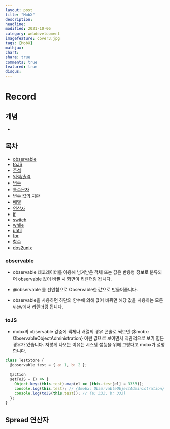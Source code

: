 ```yaml
---
layout: post
title: "MobX"
description: 
headline: 
modified: 2021-10-06
category: webdevelopment
imagefeature: cover3.jpg
tags: [MobX]
mathjax: 
chart: 
share: true
comments: true
featured: true
disqus:
---
```


# Record
## 개념
- 

## 목차
- [observable](#observable)
- [toJS](#toJS)
- [주석](#주석)
- [입력/출력](#입력/출력)
- [변수](#변수)
- [특수문자](#특수문자)
- [변수 값의 치환](#변수-값의-치환)
- [배열](#배열)
- [연산자](#연산자)
- [if](#if)
- [switch](#switch)
- [while](#while)
- [until](#until)
- [for](#for)
- [함수](#함수)
- [dos2unix](#dos2unix)



### observable

- observable 데코레이터를 이용해 넘겨받은 객체 또는 값은 반응형 정보로 분류되어 observable 값이 바뀔 시 화면이 리렌더링 됩니다.

- @observable 를 선언함으로 Observable한 값으로 만들어줍니다.

- observable을 사용하면 하단의 함수에 의해 값이 바뀌면 해당 값을 사용하는 모든 view에서 리렌더링 됩니다.



### toJS

- mobx의 observable 값중에 객체나 배열의 경우 콘솔로 찍으면 {$mobx: ObservableObjectAdministration} 이런 값으로 보이면서 직관적으로 보기 힘든 경우가 있습니다. 저렇게 나오는 이유는 시스템 성능을 위해 그렇다고 mobx가 설명합니다.

```JavaScript
class TestStore {
  @observable test = { a: 1, b: 2 };

  @action
  setToJS = () => {
    Object.keys(this.test).map(el => (this.test[el] = 3333));
    console.log(this.test); // {$mobx: ObservableObjectAdministration}
    console.log(toJS(this.test)); // {a: 333, b: 333}
  };
}
```



## Spread 연산자


```JavaScript

```


